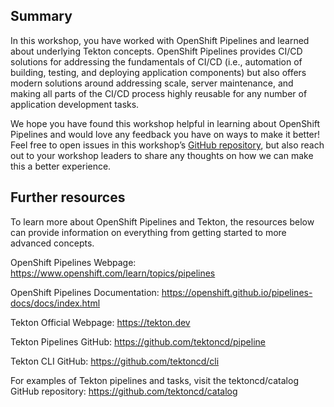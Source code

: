 ## Summary

In this workshop, you have worked with OpenShift Pipelines and learned about underlying Tekton concepts. OpenShift Pipelines provides CI/CD solutions for addressing the fundamentals of CI/CD (i.e., automation of building, testing, and deploying application components) but also offers modern solutions around addressing scale, server maintenance, and making all parts of the CI/CD process highly reusable for any number of application development tasks.

We hope you have found this workshop helpful in learning about OpenShift Pipelines and would love any feedback you have on ways to make it better! Feel free to open issues in this workshop’s [GitHub repository](https://github.com/openshift-labs/lab-tekton-pipelines), but also reach out to your workshop leaders to share any thoughts on how we can make this a better experience.

## Further resources

To learn more about OpenShift Pipelines and Tekton, the resources below can provide information on everything from getting started to more advanced concepts.

OpenShift Pipelines Webpage: https://www.openshift.com/learn/topics/pipelines

OpenShift Pipelines Documentation: https://openshift.github.io/pipelines-docs/docs/index.html

Tekton Official Webpage: https://tekton.dev

Tekton Pipelines GitHub: https://github.com/tektoncd/pipeline

Tekton CLI GitHub: https://github.com/tektoncd/cli

For examples of Tekton pipelines and tasks, visit the tektoncd/catalog GitHub repository: https://github.com/tektoncd/catalog
